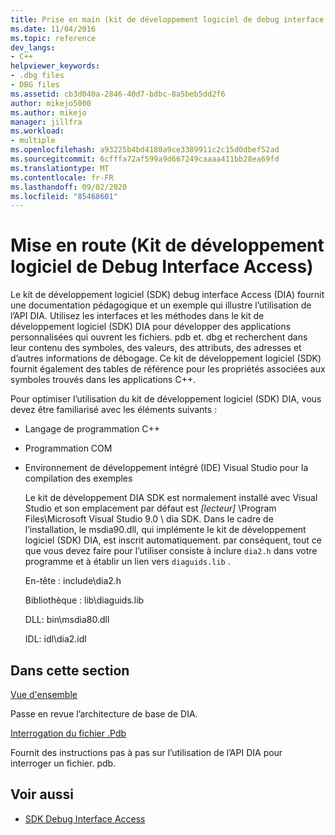 ```yaml
---
title: Prise en main (kit de développement logiciel de debug interface Access) | Microsoft Docs
ms.date: 11/04/2016
ms.topic: reference
dev_langs:
- C++
helpviewer_keywords:
- .dbg files
- DBG files
ms.assetid: cb3d040a-2846-40d7-bdbc-8a5beb5dd2f6
author: mikejo5000
ms.author: mikejo
manager: jillfra
ms.workload:
- multiple
ms.openlocfilehash: a93225b4bd4180a9ce3389911c2c15d0dbef52ad
ms.sourcegitcommit: 6cfffa72af599a9d667249caaaa411bb28ea69fd
ms.translationtype: MT
ms.contentlocale: fr-FR
ms.lasthandoff: 09/02/2020
ms.locfileid: "85468601"
---
```

# <a name="getting-started-debug-interface-access-sdk"></a>Mise en route (Kit de développement logiciel de Debug Interface Access)
Le kit de développement logiciel (SDK) debug interface Access (DIA) fournit une documentation pédagogique et un exemple qui illustre l’utilisation de l’API DIA. Utilisez les interfaces et les méthodes dans le kit de développement logiciel (SDK) DIA pour développer des applications personnalisées qui ouvrent les fichiers. pdb et. dbg et recherchent dans leur contenu des symboles, des valeurs, des attributs, des adresses et d’autres informations de débogage. Ce kit de développement logiciel (SDK) fournit également des tables de référence pour les propriétés associées aux symboles trouvés dans les applications C++.

 Pour optimiser l’utilisation du kit de développement logiciel (SDK) DIA, vous devez être familiarisé avec les éléments suivants :

- Langage de programmation C++

- Programmation COM

- Environnement de développement intégré (IDE) Visual Studio pour la compilation des exemples

  Le kit de développement DIA SDK est normalement installé avec Visual Studio et son emplacement par défaut est *[lecteur]* \Program Files\Microsoft Visual Studio 9.0 \ dia SDK. Dans le cadre de l’installation, le msdia90.dll, qui implémente le kit de développement logiciel (SDK) DIA, est inscrit automatiquement. par conséquent, tout ce que vous devez faire pour l’utiliser consiste à inclure `dia2.h` dans votre programme et à établir un lien vers `diaguids.lib` .

  En-tête : include\dia2.h

  Bibliothèque : lib\diaguids.lib

  DLL: bin\msdia80.dll

  IDL: idl\dia2.idl

## <a name="in-this-section"></a>Dans cette section

[Vue d'ensemble](../../debugger/debug-interface-access/overview-debug-interface-access-sdk.md)

Passe en revue l’architecture de base de DIA.

[Interrogation du fichier .Pdb](../../debugger/debug-interface-access/querying-the-dot-pdb-file.md)

Fournit des instructions pas à pas sur l’utilisation de l’API DIA pour interroger un fichier. pdb.

## <a name="see-also"></a>Voir aussi

- [SDK Debug Interface Access](../../debugger/debug-interface-access/debug-interface-access-sdk.md)